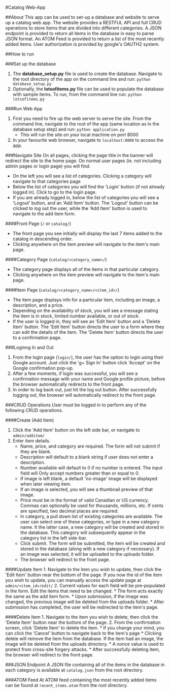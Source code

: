 #Catalog Web-App

##About
This app can be used to set-up a database and website to serve up a catalog web
app. The website provides a RESTFUL API and full CRUD operations to store items
that are divided into different categories. A JSON endpoint is provided to return
all items in the database in easy to parse JSON format. An ATOM Feed is provided
to return a list of the most recently added items. User authorization is provided
by google's OAUTH2 system.

##How to run

###Set up the database
1. The **database_setup.py** file is used to create the database. Navigate to the root
directory of the app on the command line and run: `python database_setup.py`
2. Optionally, the **lotsofitems.py** file can be used to populate the database with sample
items. To run, from the command line run: `python lotsofitems.py`

###Run Web App
1. First you need to fire up the web server to serve the site. From the command line,
   navigate to the root of the app (same location as in the database setup step) and
   run: `python application.py`
   * This will run the site on your local machine on port 8000
2. In your favourite web browser, navigate to `localhost:8000` to access the app.

###Navigate Site
On all pages, clicking the page title in the banner will redirect the site to the home page.
On normal user pages (ie. not including admin pages or login page) you will find:
* On the left you will see a list of categories. Clicking a category will navigate
  to that categories page
* Below the list of categories you will find the 'Login' button (if not already logged
  in). Click to go to the login page.
* If you are already logged in, below the list of categories you will see a 'Logout'
  button, and an 'Add Item' button. The 'Logout' button can be clicked to log out the user,
  while the 'Add Item' button is used to navigate to the add item form.

####Front Page (`/` or `catalog/`)
  * The front page you see initially will display the last 7 items added to the
    catalog in descending order.
  * Clicking anywhere on the item preview will navigate to the item's main page.

####Category Page (`catalog/<category_name>/`)
  * The category page displays all of the items in that particular category.
  * Clicking anywhere on the item preview will navigate to the item's main page.

####Item Page (`catalog/<category_name>/<item_id>/`)
  * The item page displays info for a particular item, including an image, a description,
    and a price.
  * Depending on the availability of stock, you will see a message stating the item is in stock,
    limited number available, or out of stock.
  * If the user is logged in, they will see an 'Edit Item' button and a 'Delete Item' button. The
    'Edit Item' button directs the user to a form where they can edit the details of the item.
    The 'Delete Item' button directs the user to a confirmation page.

###Loginng In and Out
  1. From the login page (`login/`), the user has the option to login using their Google account. Just click
     the 'g+ Sign In' button click 'Accept' on the Google confirmation pop-up.
  2. After a few moments, if login was successful, you will see a confirmation message with your name and
     Google profile picture, before the browser automatically redirects to the front page.
  3. In order to log back out, just hit the log out button. After successfully logging out, the browser will
     automatically redirect to the front page.

###CRUD Operations
User must be logged in to perform any of the following CRUD operations.

####Create (Add Item)
   1. Click the 'Add Item' button on the left side bar, or navigate to `admin/additem/`
   2. Enter item details.
      * Name, price, and category are required. The form will not submit if they are blank.
      * Description will default to a blank string if user does not enter a description.
      * Number available will default to 0 if no number is entered. The input field will Only
        accept numbers greater than or equal to 0.
      * If image is left blank, a default 'no-image' image will be displayed when later viewing
        item.
      * If an image is selected, you will see a thumbnail preview of that image.
      * Price must be in the format of valid Canadian or US currency. Commas can optionally be used
        for thousands, millions, etc. If cents are specified, two decimal places are required.
      * In category, a pull down list of existing categories are available. The user can select one
        of these categories, or type in a new category name. It the latter case, a new category will
        be created and stored in the database. This category will subsequently appear in the category
        list in the left side-bar.
      * Click submit. The form will be submitted, the item will be created and stored in the database
        (along with a new category if necessary). If an image was selected, it will be uploaded to the
        uploads folder.
      * The browser will redirect to the front page.

####Update Item
    1. Navigate to the item you wish to update, then click the 'Edit Item' button near the bottom of the
       page. If you now the id of the item you wish to update, you can manually access the update page at
       `admin/<item_id>/edit/`
    2. Current values for each field will be pre-populated in the form. Edit the items that need to be
       changed.
       * The form acts exactly the same as the add item form.
       * Upon submission, if the image was changed, the previous image will be deleted from the uploads
         folder.
       * After submission has completed, the user will be redirected to the item's page.

####Delete Item
    1. Navigate to the item you wish to delete, then click the 'Delete Item' button near the bottom of the
       page.
    2. From the confirmation screen, click 'Delete Item' to delete the item.
       * If you change your mind, you can click the 'Cancel' button to navigate back to the item's page
       * Clicking delete will remove the item from the database. If the item had an image, the image will
         be deleted from the uploads directory.
       * A nonce value is used to protect from cross-site forgery attacks.
       * After successfully deleting item, the browser will redirect to the front page.

###JSON Endpoint
A JSON file containing all of the items in the database in each category is available at `catalog.json`
from the root directory.

###ATOM Feed
At ATOM feed containing the most recently added items can be found at `recent_items.atom` from the root
directory.

